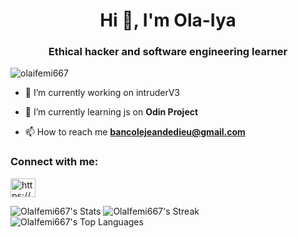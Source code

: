 <h1 align="center">Hi 👋, I'm Ola-Iya</h1>
<h3 align="center">Ethical hacker and software engineering learner </h3>
<p align="left"> <img src="https://komarev.com/ghpvc/?username=olaifemi667&label=Profile%20views&color=0e75b6&style=flat" alt="olaifemi667" /> </p>



- 🔭 I’m currently working on intruderV3

- 🌱 I’m currently learning js on **Odin Project**

- 📫 How to reach me **bancolejeandedieu@gmail.com**


<h3 align="left">Connect with me:</h3>
<p align="left">
<a href="https://linkedin.com/in/https://www.linkedin.com/in/jean-de-dieu-bancole-54b65123b/" target="blank"><img align="center" src="https://raw.githubusercontent.com/rahuldkjain/github-profile-readme-generator/master/src/images/icons/Social/linked-in-alt.svg" alt="https://www.linkedin.com/in/jean-de-dieu-bancole-54b65123b/" height="30" width="40" /></a>
</p>



![OlaIfemi667's Stats](https://github-readme-stats.vercel.app/api?username=OlaIfemi667&theme=vue-dark&show_icons=true&hide_border=true&count_private=true)
![OlaIfemi667's Streak](https://github-readme-streak-stats.herokuapp.com/?user=OlaIfemi667&theme=vue-dark&hide_border=true)
![OlaIfemi667's Top Languages](https://github-readme-stats.vercel.app/api/top-langs/?username=OlaIfemi667&theme=vue-dark&show_icons=true&hide_border=true&layout=compact)

